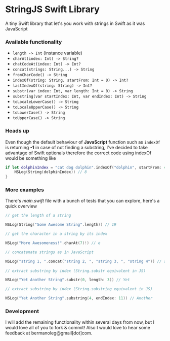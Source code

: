 # StringJS Swift Library
A tiny Swift library that let's you work with strings in Swift as it was JavaScript

### Available functionality

* `length -> Int` (instance variable)
* `charAt(index: Int) -> String?`
* `chatCodeAt(index: Int) -> Int?`
* `concat(strings: String...) -> String`
* `fromCharCode() -> String`
* `indexOf(string: String, startFrom: Int = 0) -> Int?`
* `lastIndexOf(string: String) -> Int?`
* `substr(var index: Int, var length: Int = 0) -> String`
* `substring(var startIndex: Int, var endIndex: Int) -> String`
* `toLocaleLowerCase() -> String`
* `toLocaleUpperCase() -> String`
* `toLowerCase() -> String`
* `toUpperCase() -> String`

### Heads up

Even though the default behaviour of __JavaScript__ function such as `indexOf` is returning __-1__ in case of not finding a substring, I've decided to take advantage of Swift optionals therefore the correct code using indexOf would be something like

```swift
if let dolphinIndex = "cat dog dolphin".indexOf("dolphin", startFrom: 4) {
    NSLog(String(dolphinIndex)) // 8
}
```

### More examples

There's *main.swift* file with a bunch of tests that you can explore, here's a quick overview

```swift
// get the length of a string

NSLog(String("Some Awesome String".length)) // 19

// get the character in a string by its index

NSLog("More Awesomeness!".charAt(7)!) // e

// concatenate strings as in JavaScript

NSLog("string 1, ".concat("string 2, ", "string 3, ", "string 4")) // string 1, string 2, string 3, string 4
    
// extract substring by index (String.substr equivalent in JS)

NSLog("Yet Another String".substr(0, length: 3)) // Yet

// extract substring by index (String.substring equivalent in JS)

NSLog("Yet Another String".substring(4, endIndex: 11)) // Another

```

### Development

I will add the remaining functionality within several days from now, but I would love all of you to fork & commit! Also I would love to hear some feedback at bermanoleg@gmail[dot]com.

